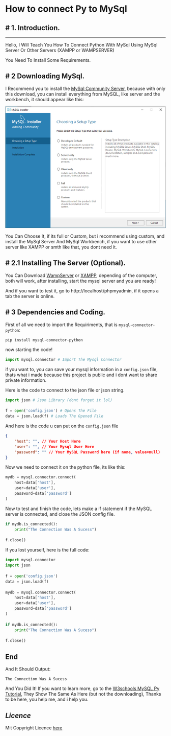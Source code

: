 # How to connect Py to MySql

## # 1. Introduction.

___

Hello, I Will Teach You How To Connect Python With MySql Using MySql Server Or Other Servers (XAMPP or WAMPSERVER)

You Need To Install Some Requirements.

## # 2 Downloading MySql.

I Recommend you to install the [MySql Community Server](https://dev.mysql.com/downloads/mysql/), because with only this download, you can install everything from MySQL, like server and the workbench, it should appear like this:

![Image](src/image.png)

You Can Choose It, if its full or Custom, but i recommend using custom, and install the MySql Server And MySql Workbench, if you want to use other server like XAMPP or smth like that, you dont need it.

## # 2.1 Installing The Server (Optional).

You Can Download [WampServer](https://www.wampserver.com) or [XAMPP](https://www.apachefriends.org/pt_br/download.html), depending of the computer, both will work, after installing, start the mysql server and you are ready!

And if you want to test it, go to http://localhost/phpmyadmin, if it opens a tab the server is online.

## # 3 Dependencies and Coding.

First of all we need to import the Requiriments, that is `mysql-connector-python`:

```shell
pip install mysql-connector-python
```

now starting the code!

```python
import mysql.connector # Import The Mysql Connector
```

if you want to, you can save your mysql information in a `config.json` file, thats what i made because this project is public and i dont want to share private information.

Here is the code to connect to the json file or json string.

```py
import json # Json Library (dont forget it lol)

f = open('config.json') # Opens The File
data = json.load(f) # Loads The Opened File
```

And here is the code u can put on the `config.json` file

```json
{
    "host": "", // Your Host Here
    "user": "", // Your Mysql User Here
    "password": "" // Your MySQL Password here (if none, value=null)
}
```
Now we need to connect it on the python file, its like this:

```python
mydb = mysql.connector.connect(
    host=data['host'],
    user=data['user'],
    password=data['password']
)
```

Now to test and finish the code, lets make a if statement if the MySQL server is connected, and close the JSON config file.

```py
if mydb.is_connected():
    print("The Connection Was A Sucess")

f.close()
```

If you lost yourself, here is the full code:

```py
import mysql.connector
import json
  
f = open('config.json')
data = json.load(f)
  
mydb = mysql.connector.connect(
    host=data['host'],
    user=data['user'],
    password=data['password']
)

if mydb.is_connected():
    print("The Connection Was A Sucess")

f.close()
```

## End

And It Should Output:

```shell
The Connection Was A Sucess
```

And You Did It! If you want to learn more, go to the [W3schools MySQL Py Tutorial](https://www.w3schools.com/python/python_mysql_select.asp), They Show The Same As Here (but not the downloading), Thanks to be here, you help me, and i help you.

## ***Licence***

Mit Copyright Licence [here](LICENCE)
